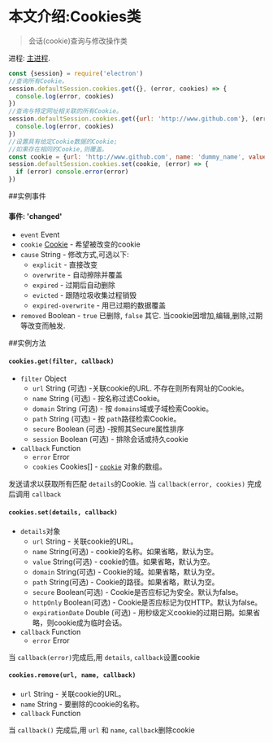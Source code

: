 # 本文介绍:Cookies类

> 会话(cookie)查询与修改操作类 

进程: [主进程](../glossary.md#main-process).      

```javascript
const {session} = require('electron')
//查询所有Cookie。
session.defaultSession.cookies.get({}, (error, cookies) => {
  console.log(error, cookies)
})
//查询与特定网址相关联的所有Cookie。
session.defaultSession.cookies.get({url: 'http://www.github.com'}, (error, cookies) => {
  console.log(error, cookies)
})
//设置具有给定Cookie数据的Cookie;
//如果存在相同的Cookie,则覆盖。
const cookie = {url: 'http://www.github.com', name: 'dummy_name', value: 'dummy'}
session.defaultSession.cookies.set(cookie, (error) => {
  if (error) console.error(error)
})
```
##实例事件

#### 事件: 'changed'

* `event` Event
* `cookie` [Cookie](structures/cookie.md) - 希望被改变的cookie
* `cause` String - 修改方式,可选以下:
  * `explicit` - 直接改变
  * `overwrite` - 自动擦除并覆盖
  * `expired` - 过期后自动删除
  * `evicted` - 跟随垃圾收集过程销毁
  * `expired-overwrite` - 用已过期的数据覆盖
* `removed` Boolean - `true` 已删除, `false` 其它.
当cookie因增加,编辑,删除,过期等改变而触发.

##实例方法

#### `cookies.get(filter, callback)`

* `filter` Object
  * `url` String (可选) -关联cookie的URL. 不存在则所有网址的Cookie。
  * `name` String (可选) - 按名称过滤Cookie。
  * `domain` String (可选) - 按 `domains`域或子域检索Cookie。
  * `path` String (可选) - 按 `path`路径检索Cookie。
  * `secure` Boolean (可选) -按照其Secure属性排序
  * `session` Boolean (可选) - 排除会话或持久cookie
* `callback` Function
  * `error` Error
  * `cookies` Cookies[] - [`cookie`](structures/cookie.md) 对象的数组。

发送请求以获取所有匹配 `details`的Cookie.
当 `callback(error, cookies)` 完成后调用 `callback`


#### `cookies.set(details, callback)`

* `details`对象
  * `url` String - 关联cookie的URL。
  * `name` String(可选) - cookie的名称。如果省略，默认为空。
  * `value` String(可选) - cookie的值。如果省略，默认为空。
  * `domain` String(可选) - Cookie的域。如果省略，默认为空。
  * `path` String(可选) - Cookie的路径。如果省略，默认为空。
  * `secure` Boolean(可选) - Cookie是否应标记为安全。默认为false。
  * `httpOnly` Boolean(可选) - Cookie是否应标记为仅HTTP。默认为false。
  * `expirationDate` Double (可选) - 用秒级定义cookie的过期日期。如果省略，则cookie成为临时会话。
* `callback` Function
  * `error` Error
  
当 `callback(error)`完成后,用 `details`, `callback`设置cookie


#### `cookies.remove(url, name, callback)`

* `url` String - 关联cookie的URL。
* `name` String - 要删除的cookie的名称。
* `callback` Function

当 `callback()` 完成后,用 `url` 和 `name`, `callback`删除cookie